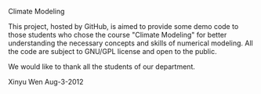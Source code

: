 Climate Modeling

This project, hosted by GitHub, is aimed to provide some demo code to those students who chose the course "Climate Modeling" for better understanding the necessary concepts and skills of numerical modeling. All the code are subject to GNU/GPL license and open to the public.

We would like to thank all the students of our department.

Xinyu Wen
Aug-3-2012